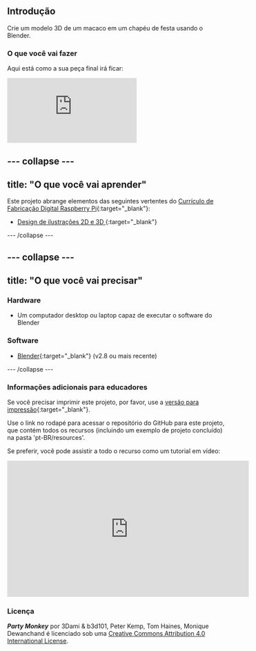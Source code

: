 ## Introdução

Crie um modelo 3D de um macaco em um chapéu de festa usando o Blender.

### O que você vai fazer

Aqui está como a sua peça final irá ficar:

<div class="responsive-embed responsive-embed--video">
  <iframe class="responsive-embed__iframe" src="https://sketchfab.com/models/11edaf9b8d1b4d62b5b30b28a292df71/embed" frameborder="0" allowvr allowfullscreen mozallowfullscreen="true" webkitallowfullscreen="true"></iframe>
</div>

--- collapse ---
---
title: "O que você vai aprender"
---

Este projeto abrange elementos das seguintes vertentes do [Currículo de Fabricação Digital Raspberry Pi](http://rpf.io/curriculum){:target="_blank"}:

+ [Design de ilustrações 2D e 3D ](https://curriculum.raspberrypi.org/design/creator/){:target="_blank"}

--- /collapse ---

--- collapse ---
---
title: "O que você vai precisar"
---

### Hardware

+ Um computador desktop ou laptop capaz de executar o software do Blender

### Software

+ [Blender](https://www.blender.org/download/){:target="_blank"} (v2.8 ou mais recente)

--- /collapse ---

### Informações adicionais para educadores

Se você precisar imprimir este projeto, por favor, use a [versão para impressão](https://projects.raspberrypi.org/pt-BR/projects/blender-party-monkey/print){:target="_blank"}.

Use o link no rodapé para acessar o repositório do GitHub para este projeto, que contém todos os recursos (incluindo um exemplo de projeto concluído) na pasta 'pt-BR/resources'.

Se preferir, você pode assistir a todo o recurso como um tutorial em vídeo: 
<iframe width="560" height="315" src="https://www.youtube.com/embed/93ux_JliBew" frameborder="0" allowfullscreen mark="crwd-mark"></iframe> 

### Licença

***Party Monkey*** por 3Dami & b3d101, Peter Kemp, Tom Haines, Monique Dewanchand é licenciado sob uma [Creative Commons Attribution 4.0 International License](http://creativecommons.org/licenses/by-sa/4.0/).